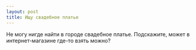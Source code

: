 ```yaml
---
layout: post 
title: Ищу свадебное платье 
--- 
```

Не могу нигде найти в городе свадебное платье. Подскажите, может в интернет-магазине где-то взять можно?